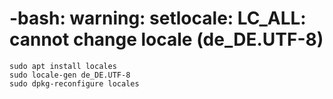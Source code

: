 # -bash: warning: setlocale: LC_ALL: cannot change locale (de_DE.UTF-8)

```shell
sudo apt install locales
sudo locale-gen de_DE.UTF-8
sudo dpkg-reconfigure locales
```
